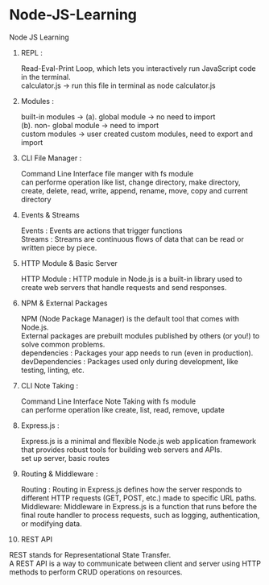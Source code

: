 # Node-JS-Learning
Node JS Learning

1. REPL :
   
   Read-Eval-Print Loop, which lets you interactively run JavaScript code in the terminal.   
   calculator.js -> run this file in terminal as node calculator.js

2. Modules :
   
   built-in modules -> (a). global module -> no need to import   
                       (b). non- global module -> need to import   
   custom modules -> user created custom modules, need to export and import

3. CLI File Manager :

   Command Line Interface file manger with fs module   
   can performe operation like list, change directory, make directory, create, delete, read, write, append, rename, move, copy and current directory

4. Events & Streams
  
   Events : Events are actions that trigger functions   
   Streams : Streams are continuous flows of data that can be read or written piece by piece.

5. HTTP Module & Basic Server

   HTTP Module : HTTP module in Node.js is a built-in library used to create web servers that handle requests and send responses.

6. NPM & External Packages

   NPM (Node Package Manager) is the default tool that comes with Node.js.   
   External packages are prebuilt modules published by others (or you!) to solve common problems.   
   dependencies : Packages your app needs to run (even in production).   
   devDependencies : Packages used only during development, like testing, linting, etc.   

7. CLI Note Taking :

   Command Line Interface Note Taking with fs module   
   can performe operation like create, list, read, remove, update

8. Express.js :

   Express.js is a minimal and flexible Node.js web application framework that provides robust tools for building web servers and APIs.   
   set up server, basic routes

9. Routing & Middleware :

   Routing : Routing in Express.js defines how the server responds to different HTTP requests (GET, POST, etc.) made to specific URL paths.   
   Middleware: Middleware in Express.js is a function that runs before the final route handler to process requests, such as logging, authentication, or modifying data.

10. REST API
    
   REST stands for Representational State Transfer.   
   A REST API is a way to communicate between client and server using HTTP methods to perform CRUD operations on resources.
